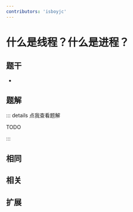 ```yaml
---
contributors: 'isboyjc'
---
```


# 什么是线程？什么是进程？

## 题干

- 



## 题解

::: details 点我查看题解

  TODO

:::



## 相同


## 相关


## 扩展

